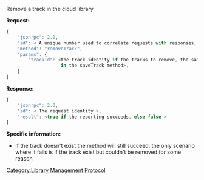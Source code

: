Remove a track in the cloud library

**Request:**

``` javascript
{
    "jsonrpc": 2.0,
    "id": < A unique number used to correlate requests with responses, see JSON-RPC specification for more information >,
    "method": "removeTrack",
    "params": {
        "trackId": <the track identity if the tracks to remove, the same value as reported in track.id
                    in the saveTrack method>,
    }
}
```

**Response:**

``` javascript
{
    "jsonrpc": 2.0,
    "id": < The request identity >,
    "result": <true if the reporting succeeds, else false >
}
```

**Specific information:**

  - If the track doesn't exist the method will still succeed, the only
    scenario where it fails is if the track exist but couldn't be
    removed for some reason

[Category:Library Management
Protocol](Category:Library_Management_Protocol "wikilink")